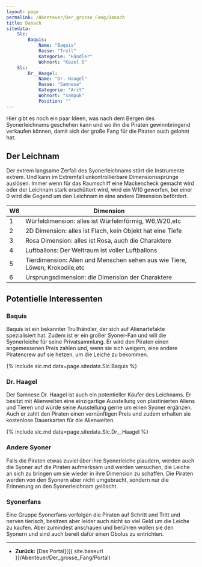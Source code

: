 ```yaml
---
layout: page
permalink: /Abenteuer/Der_grosse_Fang/Danach
title: Danach
sitedata:
    Slc:
        Baquis:
            Name: "Baquis"
            Rasse: "Trull"
            Kategorie: "Händler"
            Wohnort: "Kozel 5"
    Slc:
        Dr__Haagel:
            Name: "Dr. Haagel"
            Rasse: "Samnese"
            Kategorie: "Arzt"
            Wohnort: "Sampuk"
            Position: ""
---
```




Hier gibt es noch ein paar Ideen, was nach dem Bergen des Syonerleichnams geschehen kann und wo ihn die Piraten gewinnbringend verkaufen können, damit sich der große Fang für die Piraten auch gelohnt hat.

## Der Leichnam

Der extrem langsame Zerfall des Syonerleichnams stört die Instrumente extrem. Und kann im Extremfall unkontrollierbare Dimensionssprünge auslösen. Immer wenn für das Raumschiff eine Mackencheck gemacht wird oder der Leichnam stark erschüttert wird, wird ein W10 geworfen, bei einer 0 wird die Gegend um den Leichnam in eine andere Dimension befördert.

<table>
<thead>
<tr><th>W6</th><th>Dimension</th></tr>
</thead>
<tbody>
<tr><td>1</td><td>Würfeldimension: alles ist Würfelmförmig, W6,W20,etc</td></tr>
<tr><td>2</td><td>2D Dimension: alles ist Flach, kein Objekt hat eine Tiefe</td></tr>
<tr><td>3</td><td>Rosa Dimension: alles ist Rosa, auch die Charaktere</td></tr>
<tr><td>4</td><td>Luftballons: Der Weltraum ist voller Luftballons</td></tr>
<tr><td>5</td><td>Tierdimension: Alien und Menschen sehen aus wie Tiere, Löwen, Krokodile,etc</td></tr>
<tr><td>6</td><td>Ursprungsdimension: die Dimension der Charaktere</td></tr>
</tbody>
</table>

## Potentielle Interessenten

### Baquis

Baquis ist ein bekannter Trullhändler, der sich auf Alienartefakte spezialisiert hat. Zudem ist er ein großer Syoner-Fan und will die Syonerleiche für seine Privatsammlung. Er wird den Piraten einen angemessenen Preis zahlen und, wenn sie sich weigern, eine andere Piratencrew auf sie hetzen, um die Leiche zu bekommen.

{% include slc.md data=page.sitedata.Slc.Baquis %}

### Dr. Haagel

Der Samnese Dr. Haagel ist auch ein potentieller Käufer des Leichnams. Er besitzt mit Alienwelten eine einzigartige Ausstellung von plastinierten Aliens und Tieren und würde seine Ausstellung gerne um einen Syoner ergänzen. Auch er zahlt den Piraten einen vernünftigen Preis und zudem erhalten sie kostenlose Dauerkarten für die Alienwelten.

{% include slc.md data=page.sitedata.Slc.Dr__Haagel %}

### Andere Syoner

Falls die Piraten etwas zuviel über ihre Syonerleiche plaudern, werden auch die Syoner auf die Piraten aufmerksam und werden versuchen, die Leiche an sich zu bringen um sie wieder in ihre Dimension zu schaffen. Die Piraten werden von den Syonern aber nicht umgebracht, sondern nur die Erinnerung an den Syonerleichnam gelöscht.

### Syonerfans

Eine Gruppe Syonerfans verfolgen die Piraten auf Schritt und Tritt und nerven tierisch, besitzen aber leider auch nicht so viel Geld um die Leiche zu kaufen. Aber zumindest anschauen und berühren wollen sie den Syonern und sind auch bereit dafür einen Obolus zu entrichten.

***

- **Zurück:** [Das Portal]({{ site.baseurl }}/Abenteuer/Der_grosse_Fang/Portal)
